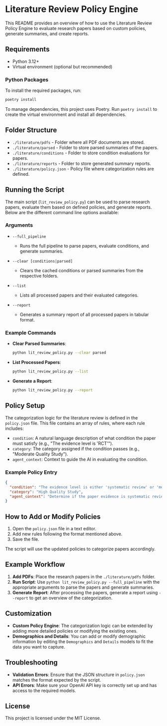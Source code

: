 # Literature Review Policy Engine

This README provides an overview of how to use the Literature Review Policy Engine to evaluate research papers based on custom policies, generate summaries, and create reports.

## Requirements

- Python 3.12+
- Virtual environment (optional but recommended)

### Python Packages

To install the required packages, run:

```bash
poetry install
```

To manage dependencies, this project uses Poetry. Run `poetry install` to create the virtual environment and install all dependencies.
## Folder Structure

- `./literature/pdfs` - Folder where all PDF documents are stored.
- `./literature/parsed` - Folder to store parsed summaries of the papers.
- `./literature/conditions` - Folder to store condition evaluations for papers.
- `./literature/reports` - Folder to store generated summary reports.
- `./literature/policy.json` - Policy file where categorization rules are defined.

## Running the Script

The main script (`lit_review_policy.py`) can be used to parse research papers, evaluate them based on defined policies, and generate reports. Below are the different command line options available:

### Arguments

- `--full_pipeline`
  - Runs the full pipeline to parse papers, evaluate conditions, and generate summaries.

- `--clear [conditions|parsed]`
  - Clears the cached conditions or parsed summaries from the respective folders.

- `--list`
  - Lists all processed papers and their evaluated categories.

- `--report`
  - Generates a summary report of all processed papers in tabular format.

### Example Commands

- **Clear Parsed Summaries**:
  ```bash
  python lit_review_policy.py --clear parsed
  ```

- **List Processed Papers**:
  ```bash
  python lit_review_policy.py --list
  ```

- **Generate a Report**:
  ```bash
  python lit_review_policy.py --report
  ```

## Policy Setup

The categorization logic for the literature review is defined in the `policy.json` file. This file contains an array of rules, where each rule includes:

- `condition`: A natural language description of what condition the paper must satisfy (e.g., "The evidence level is 'RCT'").
- `category`: The category assigned if the condition passes (e.g., "Moderate Quality Study").
- `agent_context`: Context to guide the AI in evaluating the condition.

### Example Policy Entry

```json
{
  "condition": "The evidence level is either 'systematic review' or 'meta-analysis'.",
  "category": "High Quality Study",
  "agent_context": "Determine if the paper evidence is systematic review or meta analysis. Add this to evidence_level."
}
```

## How to Add or Modify Policies

1. Open the `policy.json` file in a text editor.
2. Add new rules following the format mentioned above.
3. Save the file.

The script will use the updated policies to categorize papers accordingly.

## Example Workflow

1. **Add PDFs**: Place the research papers in the `./literature/pdfs` folder.
2. **Run Script**: Use `python lit_review_policy.py --full_pipeline` with the appropriate arguments to parse the papers and generate summaries.
3. **Generate Report**: After processing the papers, generate a report using `--report` to get an overview of the categorization.

## Customization

- **Custom Policy Engine**: The categorization logic can be extended by adding more detailed policies or modifying the existing ones.
- **Demographics and Details**: You can add or modify demographic information by editing the `Demographics` and `Details` models to fit the data you want to capture.

## Troubleshooting

- **Validation Errors**: Ensure that the JSON structure in `policy.json` matches the format expected by the script.
- **API Errors**: Make sure your OpenAI API key is correctly set up and has access to the required models.

## License

This project is licensed under the MIT License.

